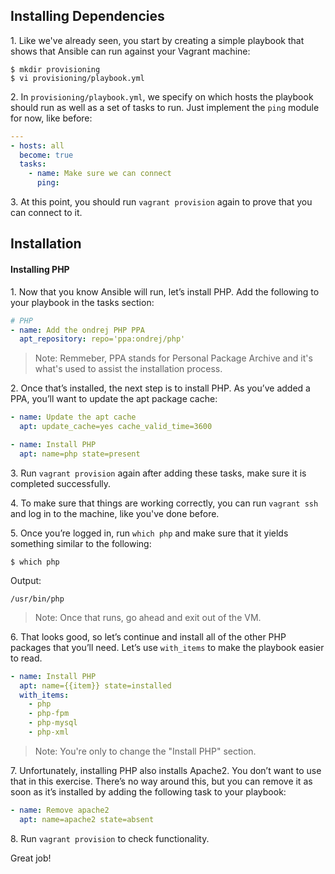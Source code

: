 ## Installing Dependencies
1\. Like we've already seen, you start by creating a simple playbook that shows that Ansible can run against your Vagrant machine:

```console
$ mkdir provisioning
$ vi provisioning/playbook.yml
```

2\. In `provisioning/playbook.yml`, we specify on which hosts the playbook should run as well as a set of tasks to run. Just implement the `ping` module for now, like before:

```yml
---
- hosts: all
  become: true
  tasks:
    - name: Make sure we can connect
      ping:
```

3\. At this point, you should run `vagrant provision` again to prove that you can connect to it.

## Installation

#### Installing PHP

1\. Now that you know Ansible will run, let’s install PHP. Add the following to your playbook in the tasks section:

```yml
# PHP
- name: Add the ondrej PHP PPA
  apt_repository: repo='ppa:ondrej/php'
```

>Note: Remmeber, PPA stands for Personal Package Archive and it's what's used to assist the installation process.

2\. Once that’s installed, the next step is to install PHP. As you’ve added a PPA, you’ll want to update the apt package cache:

```yml
- name: Update the apt cache
  apt: update_cache=yes cache_valid_time=3600

- name: Install PHP
  apt: name=php state=present
```

3\. Run `vagrant provision` again after adding these tasks, make sure it is completed successfully.

4\. To make sure that things are working correctly, you can run `vagrant ssh` and log in to the machine, like you've done before.

5\. Once you’re logged in, run `which php` and make sure that it yields something similar to the following:

```
$ which php
```

Output:

```
/usr/bin/php
```

>Note: Once that runs, go ahead and exit out of the VM.

6\. That looks good, so let’s continue and install all of the other PHP packages that you’ll need. Let’s use `with_items` to make the playbook easier to read.

```yml
- name: Install PHP
  apt: name={{item}} state=installed
  with_items:
    - php
    - php-fpm
    - php-mysql
    - php-xml
```

>Note: You're only to change the "Install PHP" section.

7\. Unfortunately, installing PHP also installs Apache2. You don’t want to use that in this exercise. There’s no way around this, but you can remove it as soon as it’s installed by adding the following task to your playbook:

```yml
- name: Remove apache2
  apt: name=apache2 state=absent
```

8\. Run `vagrant provision` to check functionality.

Great job!

